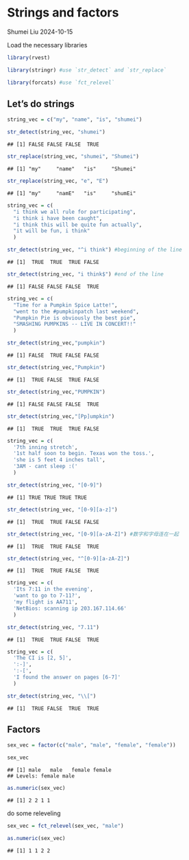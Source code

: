 Strings and factors
================
Shumei Liu
2024-10-15

Load the necessary libraries

``` r
library(rvest)

library(stringr) #use `str_detect` and `str_replace`

library(forcats) #use `fct_relevel`
```

## Let’s do strings

``` r
string_vec = c("my", "name", "is", "shumei")

str_detect(string_vec, "shumei")
```

    ## [1] FALSE FALSE FALSE  TRUE

``` r
str_replace(string_vec, "shumei", "Shumei")
```

    ## [1] "my"     "name"   "is"     "Shumei"

``` r
str_replace(string_vec, "e", "E")
```

    ## [1] "my"     "namE"   "is"     "shumEi"

``` r
string_vec = c(
  "i think we all rule for participating",
  "i think i have been caught",
  "i think this will be quite fun actually",
  "it will be fun, i think"
  )

str_detect(string_vec, "^i think") #beginning of the line
```

    ## [1]  TRUE  TRUE  TRUE FALSE

``` r
str_detect(string_vec, "i think$") #end of the line
```

    ## [1] FALSE FALSE FALSE  TRUE

``` r
string_vec = c(
  "Time for a Pumpkin Spice Latte!",
  "went to the #pumpkinpatch last weekend",
  "Pumpkin Pie is obviously the best pie",
  "SMASHING PUMPKINS -- LIVE IN CONCERT!!"
  )

str_detect(string_vec,"pumpkin")
```

    ## [1] FALSE  TRUE FALSE FALSE

``` r
str_detect(string_vec,"Pumpkin")
```

    ## [1]  TRUE FALSE  TRUE FALSE

``` r
str_detect(string_vec,"PUMPKIN")
```

    ## [1] FALSE FALSE FALSE  TRUE

``` r
str_detect(string_vec,"[Pp]umpkin")
```

    ## [1]  TRUE  TRUE  TRUE FALSE

``` r
string_vec = c(
  '7th inning stretch',
  '1st half soon to begin. Texas won the toss.',
  'she is 5 feet 4 inches tall',
  '3AM - cant sleep :('
  )

str_detect(string_vec, "[0-9]")
```

    ## [1] TRUE TRUE TRUE TRUE

``` r
str_detect(string_vec, "[0-9][a-z]")
```

    ## [1]  TRUE  TRUE FALSE FALSE

``` r
str_detect(string_vec, "[0-9][a-zA-Z]") #数字和字母连在一起
```

    ## [1]  TRUE  TRUE FALSE  TRUE

``` r
str_detect(string_vec, "^[0-9][a-zA-Z]")
```

    ## [1]  TRUE  TRUE FALSE  TRUE

``` r
string_vec = c(
  'Its 7:11 in the evening',
  'want to go to 7-11?',
  'my flight is AA711',
  'NetBios: scanning ip 203.167.114.66'
  )

str_detect(string_vec, "7.11")
```

    ## [1]  TRUE  TRUE FALSE  TRUE

``` r
string_vec = c(
  'The CI is [2, 5]',
  ':-]',
  ':-[',
  'I found the answer on pages [6-7]'
  )

str_detect(string_vec, "\\[")
```

    ## [1]  TRUE FALSE  TRUE  TRUE

## Factors

``` r
sex_vec = factor(c("male", "male", "female", "female"))

sex_vec
```

    ## [1] male   male   female female
    ## Levels: female male

``` r
as.numeric(sex_vec)
```

    ## [1] 2 2 1 1

do some releveling

``` r
sex_vec = fct_relevel(sex_vec, "male")

as.numeric(sex_vec)
```

    ## [1] 1 1 2 2
